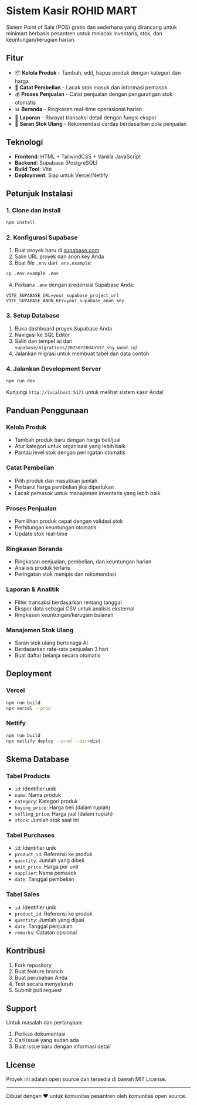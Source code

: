 # Sistem Kasir ROHID MART

Sistem Point of Sale (POS) gratis dan sederhana yang dirancang untuk minimart berbasis pesantren untuk melacak inventaris, stok, dan keuntungan/kerugian harian.

## Fitur

- 📦 **Kelola Produk** - Tambah, edit, hapus produk dengan kategori dan harga
- 🛒 **Catat Pembelian** - Lacak stok masuk dan informasi pemasok
- 💰 **Proses Penjualan** - Catat penjualan dengan pengurangan stok otomatis
- 📊 **Beranda** - Ringkasan real-time operasional harian
- 📆 **Laporan** - Riwayat transaksi detail dengan fungsi ekspor
- 📌 **Saran Stok Ulang** - Rekomendasi cerdas berdasarkan pola penjualan

## Teknologi

- **Frontend**: HTML + TailwindCSS + Vanilla JavaScript
- **Backend**: Supabase (PostgreSQL)
- **Build Tool**: Vite  
- **Deployment**: Siap untuk Vercel/Netlify

## Petunjuk Instalasi

### 1. Clone dan Install

```bash
npm install
```

### 2. Konfigurasi Supabase

1. Buat proyek baru di [supabase.com](https://supabase.com)
2. Salin URL proyek dan anon key Anda
3. Buat file `.env` dari `.env.example`:

```bash
cp .env.example .env
```

4. Perbarui `.env` dengan kredensial Supabase Anda:

```env
VITE_SUPABASE_URL=your_supabase_project_url
VITE_SUPABASE_ANON_KEY=your_supabase_anon_key
```

### 3. Setup Database

1. Buka dashboard proyek Supabase Anda
2. Navigasi ke SQL Editor
3. Salin dan tempel isi dari `supabase/migrations/20250720045937_shy_wood.sql`
4. Jalankan migrasi untuk membuat tabel dan data contoh

### 4. Jalankan Development Server

```bash
npm run dev
```

Kunjungi `http://localhost:5173` untuk melihat sistem kasir Anda!

## Panduan Penggunaan

### Kelola Produk
- Tambah produk baru dengan harga beli/jual
- Atur kategori untuk organisasi yang lebih baik
- Pantau level stok dengan peringatan otomatis

### Catat Pembelian
- Pilih produk dan masukkan jumlah
- Perbarui harga pembelian jika diperlukan
- Lacak pemasok untuk manajemen inventaris yang lebih baik

### Proses Penjualan
- Pemilihan produk cepat dengan validasi stok
- Perhitungan keuntungan otomatis
- Update stok real-time

### Ringkasan Beranda
- Ringkasan penjualan, pembelian, dan keuntungan harian
- Analisis produk terlaris
- Peringatan stok menipis dan rekomendasi

### Laporan & Analitik
- Filter transaksi berdasarkan rentang tanggal
- Ekspor data sebagai CSV untuk analisis eksternal
- Ringkasan keuntungan/kerugian bulanan

### Manajemen Stok Ulang
- Saran stok ulang bertenaga AI
- Berdasarkan rata-rata penjualan 3 hari
- Buat daftar belanja secara otomatis

## Deployment

### Vercel
```bash
npm run build
npx vercel --prod
```

### Netlify
```bash
npm run build
npx netlify deploy --prod --dir=dist
```

## Skema Database

### Tabel Products
- `id`: Identifier unik
- `name`: Nama produk
- `category`: Kategori produk
- `buying_price`: Harga beli (dalam rupiah)
- `selling_price`: Harga jual (dalam rupiah)
- `stock`: Jumlah stok saat ini

### Tabel Purchases
- `id`: Identifier unik
- `product_id`: Referensi ke produk
- `quantity`: Jumlah yang dibeli
- `unit_price`: Harga per unit
- `supplier`: Nama pemasok
- `date`: Tanggal pembelian

### Tabel Sales
- `id`: Identifier unik
- `product_id`: Referensi ke produk
- `quantity`: Jumlah yang dijual
- `date`: Tanggal penjualan
- `remarks`: Catatan opsional

## Kontribusi

1. Fork repository
2. Buat feature branch
3. Buat perubahan Anda
4. Test secara menyeluruh
5. Submit pull request

## Support

Untuk masalah dan pertanyaan:
1. Periksa dokumentasi
2. Cari issue yang sudah ada
3. Buat issue baru dengan informasi detail

## License

Proyek ini adalah open source dan tersedia di bawah MIT License.

---

Dibuat dengan ❤️ untuk komunitas pesantren oleh komunitas open source.